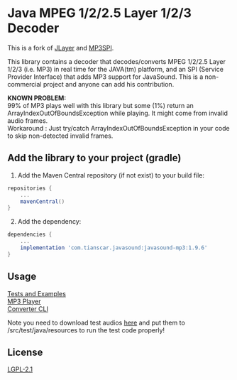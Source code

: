 # Java MPEG 1/2/2.5 Layer 1/2/3 Decoder
This is a fork of [JLayer](https://web.archive.org/web/20210108055829/http://www.javazoom.net/javalayer/javalayer.html) and [MP3SPI](https://web.archive.org/web/20200624143314/http://www.javazoom.net/mp3spi/mp3spi.html).

This library contains a decoder that decodes/converts MPEG 1/2/2.5 Layer 1/2/3 (i.e. MP3) in real time for the JAVA(tm) platform, and an SPI (Service Provider Interface) that adds MP3 support for JavaSound. This is a non-commercial project and anyone can add his contribution.

**KNOWN PROBLEM:**  
99% of MP3 plays well with this library but some (1%) return an ArrayIndexOutOfBoundsException while playing. It might come from invalid audio frames.  
Workaround : Just try/catch ArrayIndexOutOfBoundsException in your code to skip non-detected invalid frames.

## Add the library to your project (gradle)
1. Add the Maven Central repository (if not exist) to your build file:
```groovy
repositories {
    ...
    mavenCentral()
}
```

2. Add the dependency:
```groovy
dependencies {
    ...
    implementation 'com.tianscar.javasound:javasound-mp3:1.9.6'
}
```

## Usage
[Tests and Examples](/src/test/java/javazoom/jl/test)  
[MP3 Player](/src/test/java/javazoom/jl/player)  
[Converter CLI](/src/test/java/javazoom/jl/converter)

Note you need to download test audios [here](https://github.com/Tianscar/fbodemo1) and put them to /src/test/java/resources to run the test code properly!

## License
[LGPL-2.1](/LICENSE)
